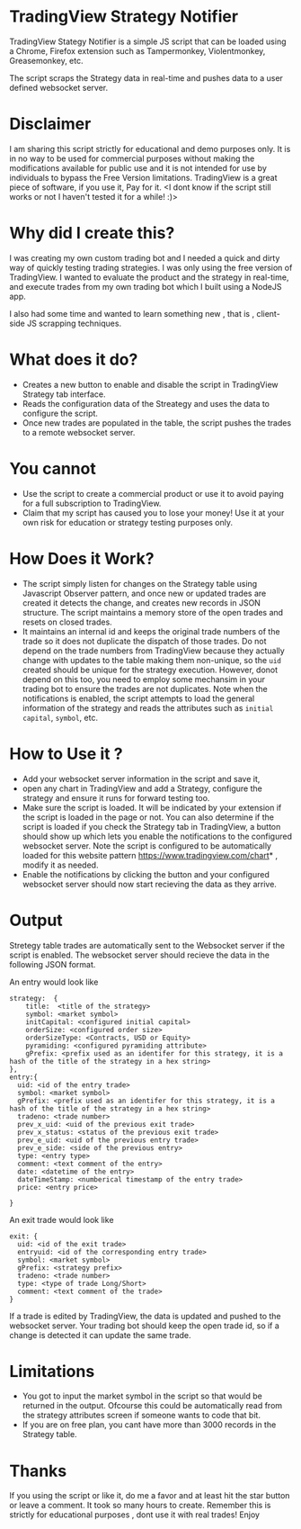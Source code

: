 # TradingView Strategy Notifier

TradingView Stategy Notifier is a simple JS script that can be loaded using a Chrome, Firefox extension such as Tampermonkey, Violentmonkey, Greasemonkey, etc.

The script scraps the Strategy data in real-time and pushes data to a user defined websocket server.

# Disclaimer

I am sharing this script strictly for educational and demo purposes only. It is in no way to be used for commercial purposes without making the modifications available for public use and it is not intended for use by individuals to bypass the Free Version limitations. TradingView is a great piece of software, if you use it, Pay for it.
<I dont know if the script still works or not I haven't tested it for a while! :)>

# Why did I create this?

I was creating my own custom trading bot and I needed a quick and dirty way of quickly testing trading strategies. I was only using the free version of TradingView. I wanted to evaluate the product and the strategy in real-time, and execute trades from my own trading bot which I built using a NodeJS app.

I also had some time and wanted to learn something new , that is , client-side JS scrapping techniques.

# What does it do?

* Creates a new button to enable and disable the script in TradingView Strategy tab interface.
* Reads the configuration data of the Streategy and uses the data to configure the script.
* Once new trades are populated in the table, the script pushes the trades to a remote websocket server.

# You cannot

* Use the script to create a commercial product or use it to avoid paying for a full subscription to TradingView.
* Claim that my script has caused you to lose your money! Use it at your own risk for education or strategy testing purposes only.

# How Does it Work?

* The script simply listen for changes on the Strategy table using Javascript Observer pattern, and once new or updated trades are created it detects the change, and creates new records in JSON structure. The script maintains a memory store of the open trades and resets on closed trades.
* It maintains an internal id and keeps the original trade numbers of the trade so it does not duplicate the dispatch of those trades. Do not depend on the trade numbers from TradingView because they actually change with updates to the table making them non-unique, so the `uid` created should be unique for the strategy execution. However, donot depend on this too, you need to employ some mechansim in your trading bot to ensure the trades are not duplicates. Note when the notifications is enabled, the script attempts to load the general information of the strategy and reads the attributes such as `initial capital`, `symbol`, etc.

# How to Use it ?

* Add your websocket server information in the script and save it, 
* open any chart in TradingView and add a Strategy, configure the strategy and ensure it runs for forward testing too. 
* Make sure the script is loaded. It will be indicated by your extension if the script is loaded in the page or not. You can also determine if the script is loaded if you check the Strategy tab in TradingView, a button should show up which lets you enable the notifications to the configured websocket server. Note the script is configured to be automatically loaded for this website pattern https://www.tradingview.com/chart* , modify it as needed.
* Enable the notifications by clicking the button and your configured websocket server should now start recieving the data as they arrive.

# Output

Stretegy table trades are automatically sent to the Websocket server if the script is enabled. The websocket server should recieve the data in the following JSON format.

An entry would look like

```
strategy:  {
    title:  <title of the strategy>
    symbol: <market symbol>
    initCapital: <configured initial capital>
    orderSize: <configured order size>
    orderSizeType: <Contracts, USD or Equity>
    pyramiding: <configured pyramiding attribute>
    gPrefix: <prefix used as an identifer for this strategy, it is a hash of the title of the strategy in a hex string>
},
entry:{
  uid: <id of the entry trade>
  symbol: <market symbol>
  gPrefix: <prefix used as an identifer for this strategy, it is a hash of the title of the strategy in a hex string>
  tradeno: <trade number>
  prev_x_uid: <uid of the previous exit trade>
  prev_x_status: <status of the previous exit trade>
  prev_e_uid: <uid of the previous entry trade>
  prev_e_side: <side of the previous entry>
  type: <entry type>
  comment: <text comment of the entry>
  date: <datetime of the entry>
  dateTimeStamp: <numberical timestamp of the entry trade>
  price: <entry price>

}
```

An exit trade would look like
```
exit: {
  uid: <id of the exit trade>
  entryuid: <id of the corresponding entry trade>
  symbol: <market symbol>
  gPrefix: <strategy prefix>
  tradeno: <trade number>
  type: <type of trade Long/Short>
  comment: <text comment of the trade>
}
```

If a trade is edited by TradingView, the data is updated and pushed to the websocket server. Your trading bot should keep the open trade id, so if a change is detected it can update the same trade.


# Limitations

* You got to input the market symbol in the script so that would be returned in the output. Ofcourse this could be automatically read from the strategy attributes screen if someone wants to code that bit. 
* If you are on free plan, you cant have more than 3000 records in the Strategy table.

# Thanks

If you using the script or like it, do me a favor and at least hit the star button or leave a comment. It took so many hours to create. 
Remember this is strictly for educational purposes , dont use it with real trades! Enjoy
